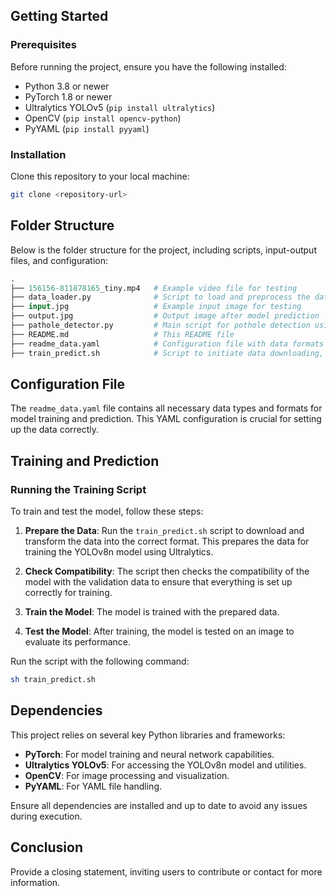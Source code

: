 Getting Started
---------------

### Prerequisites

Before running the project, ensure you have the following installed:

*   Python 3.8 or newer
*   PyTorch 1.8 or newer
*   Ultralytics YOLOv5 (`pip install ultralytics`)
*   OpenCV (`pip install opencv-python`)
*   PyYAML (`pip install pyyaml`)

### Installation

Clone this repository to your local machine:

```bash
git clone <repository-url>
```

Folder Structure
----------------

Below is the folder structure for the project, including scripts, input-output files, and configuration:

```graphql
.
├── 156156-811878165_tiny.mp4   # Example video file for testing
├── data_loader.py              # Script to load and preprocess the data
├── input.jpg                   # Example input image for testing
├── output.jpg                  # Output image after model prediction
├── pathole_detector.py         # Main script for pothole detection using YOLOv8n
├── README.md                   # This README file
├── readme_data.yaml            # Configuration file with data formats and types
├── train_predict.sh            # Script to initiate data downloading, preprocessing, training, and testing

```
Configuration File
------------------

The `readme_data.yaml` file contains all necessary data types and formats for model training and prediction. This YAML configuration is crucial for setting up the data correctly.

Training and Prediction
-----------------------

### Running the Training Script

To train and test the model, follow these steps:

1.  **Prepare the Data**: Run the `train_predict.sh` script to download and transform the data into the correct format. This prepares the data for training the YOLOv8n model using Ultralytics.
    
2.  **Check Compatibility**: The script then checks the compatibility of the model with the validation data to ensure that everything is set up correctly for training.
    
3.  **Train the Model**: The model is trained with the prepared data.
    
4.  **Test the Model**: After training, the model is tested on an image to evaluate its performance.
    

Run the script with the following command:

```bash
sh train_predict.sh
```

Dependencies
------------

This project relies on several key Python libraries and frameworks:

*   **PyTorch**: For model training and neural network capabilities.
*   **Ultralytics YOLOv5**: For accessing the YOLOv8n model and utilities.
*   **OpenCV**: For image processing and visualization.
*   **PyYAML**: For YAML file handling.

Ensure all dependencies are installed and up to date to avoid any issues during execution.

Conclusion
----------

Provide a closing statement, inviting users to contribute or contact for more information.